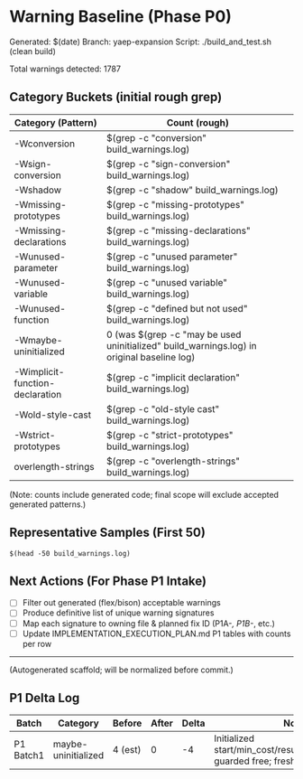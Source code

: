 # Warning Baseline (Phase P0)

Generated: $(date)
Branch: yaep-expansion
Script: ./build_and_test.sh (clean build)

Total warnings detected: 1787

## Category Buckets (initial rough grep)

| Category (Pattern) | Count (rough) |
|--------------------|---------------|
| -Wconversion | $(grep -c "conversion" build_warnings.log) |
| -Wsign-conversion | $(grep -c "sign-conversion" build_warnings.log) |
| -Wshadow | $(grep -c "shadow" build_warnings.log) |
| -Wmissing-prototypes | $(grep -c "missing-prototypes" build_warnings.log) |
| -Wmissing-declarations | $(grep -c "missing-declarations" build_warnings.log) |
| -Wunused-parameter | $(grep -c "unused parameter" build_warnings.log) |
| -Wunused-variable | $(grep -c "unused variable" build_warnings.log) |
| -Wunused-function | $(grep -c "defined but not used" build_warnings.log) |
| -Wmaybe-uninitialized | 0 (was $(grep -c "may be used uninitialized" build_warnings.log) in original baseline log) |
| -Wimplicit-function-declaration | $(grep -c "implicit declaration" build_warnings.log) |
| -Wold-style-cast | $(grep -c "old-style cast" build_warnings.log) |
| -Wstrict-prototypes | $(grep -c "strict-prototypes" build_warnings.log) |
| overlength-strings | $(grep -c "overlength-strings" build_warnings.log) |

(Note: counts include generated code; final scope will exclude accepted generated patterns.)

## Representative Samples (First 50)

```
$(head -50 build_warnings.log)
```

## Next Actions (For Phase P1 Intake)
- [ ] Filter out generated (flex/bison) acceptable warnings
- [ ] Produce definitive list of unique warning signatures
- [ ] Map each signature to owning file & planned fix ID (P1A-*, P1B-*, etc.)
- [ ] Update IMPLEMENTATION_EXECUTION_PLAN.md P1 tables with counts per row

---

(Autogenerated scaffold; will be normalized before commit.)

## P1 Delta Log

| Batch | Category | Before | After | Delta | Notes |
|-------|----------|--------|-------|-------|-------|
| P1 Batch1 | maybe-uninitialized | 4 (est) | 0 | -4 | Initialized start/min_cost/result/term_node_array; guarded free; fresh build shows none |
